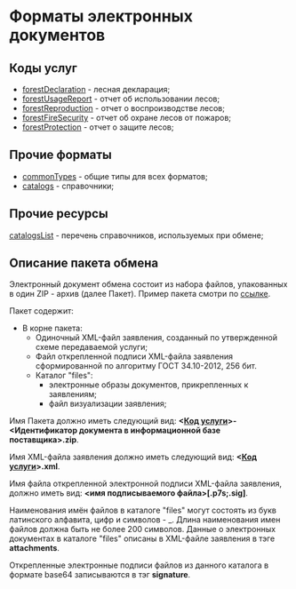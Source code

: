 # Форматы электронных документов

## Коды услуг
* [forestDeclaration](https://github.com/FGISLK/DigitalDocumentFormats/tree/main/forestDeclaration) - лесная декларация;
* [forestUsageReport](https://github.com/FGISLK/DigitalDocumentFormats/tree/main/forestUsageReport) - отчет об использовании лесов;
* [forestReproduction](https://github.com/FGISLK/DigitalDocumentFormats/tree/main/forestReproduction) - отчет о воспроизводстве лесов; 
* [forestFireSecurity](https://github.com/FGISLK/DigitalDocumentFormats/tree/main/forestFireSecurity) - отчет об охране лесов от пожаров;
* [forestProtection](https://github.com/FGISLK/DigitalDocumentFormats/tree/main/forestProtection) - отчет о защите лесов;

## Прочие форматы
* [сommonTypes](https://github.com/FGISLK/DigitalDocumentFormats/tree/main/commonTypes) - общие типы для всех форматов;
* [catalogs](https://github.com/FGISLK/DigitalDocumentFormats/tree/main/catalogs) - справочники;

## Прочие ресурсы
[catalogsList](https://github.com/FGISLK/DigitalDocumentFormats/tree/main/catalogsList) - перечень справочников, используемых при обмене;

## Описание пакета обмена
Электронный документ обмена состоит из набора файлов, упакованных в один ZIP - архив (далее Пакет). Пример пакета смотри по [ссылке](https://github.com/FGISLK/DigitalDocumentFormats/raw/main/forestDeclaration/3.0/%D0%B4%D0%B5%D0%BC%D0%BE.zip).

Пакет содержит:
- В корне пакета:
    - Одиночный XML-файл заявления, созданный по утвержденной схеме передаваемой услуги;
    - Файл открепленной подписи XML-файла заявления сформированной по алгоритму ГОСТ 34.10-2012, 256 бит.
    - Каталог "files":
        - электронные образы документов, прикрепленных к заявлениям;
        - файл визуализации заявления;

Имя Пакета должно иметь следующий вид: **<[Код услуги](#%D0%BA%D0%BE%D0%B4%D1%8B-%D1%83%D1%81%D0%BB%D1%83%D0%B3)>-<Идентификатор документа в информационной базе поставщика>.zip**.

Имя XML-файла заявления должно иметь следующий вид: **<[Код услуги](#%D0%BA%D0%BE%D0%B4%D1%8B-%D1%83%D1%81%D0%BB%D1%83%D0%B3)>.xml**.

Имя файла открепленной электронной подписи XML-файла заявления, должно иметь вид: **<имя подписываемого файла>[.p7s;.sig]**.

Наименования имён файлов в каталоге "files" могут состоять из букв латинского алфавита, цифр и символов - _. Длина наименования имен файлов должна быть не более 200 символов.
Данные о электронных документах в каталоге "files" описаны в XML-файле заявления в тэге **attachments**.

Открепленные электронные подписи файлов из данного каталога в формате base64 записываются в тэг **signature**.

